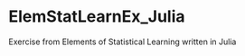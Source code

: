 ElemStatLearnEx_Julia
=====================

Exercise from Elements of Statistical Learning written in Julia
